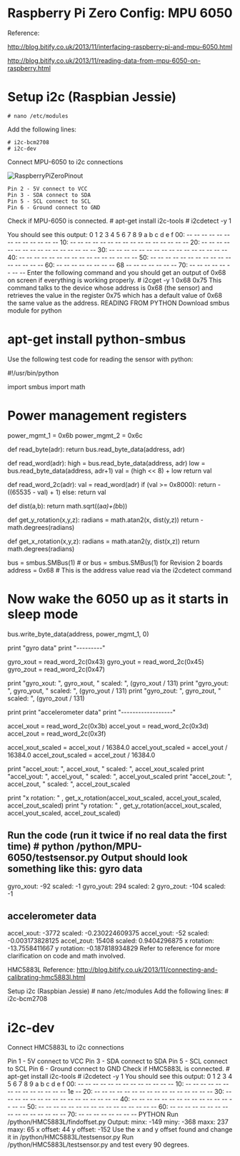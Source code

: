 # Raspberry Pi Zero Config: MPU 6050

Reference:

http://blog.bitify.co.uk/2013/11/interfacing-raspberry-pi-and-mpu-6050.html

http://blog.bitify.co.uk/2013/11/reading-data-from-mpu-6050-on-raspberry.html

# Setup i2c (Raspbian Jessie)
```
# nano /etc/modules
```
Add the following lines:

```
# i2c-bcm2708
# i2c-dev
```

Connect MPU-6050 to i2c connections

![RaspberryPiZeroPinout](https://elementztechblog.files.wordpress.com/2016/05/gpio.png?w=700)

```
Pin 2 - 5V connect to VCC
Pin 3 - SDA connect to SDA
Pin 5 - SCL connect to SCL
Pin 6 - Ground connect to GND
```

Check if MPU-6050 is connected.
	# apt-get install i2c-tools
	# i2cdetect -y 1


You should see this output:
     0  1  2  3  4  5  6  7  8  9  a  b  c  d  e  f
00:          -- -- -- -- -- -- -- -- -- -- -- -- --
10: -- -- -- -- -- -- -- -- -- -- -- -- -- -- -- --
20: -- -- -- -- -- -- -- -- -- -- -- -- -- -- -- --
30: -- -- -- -- -- -- -- -- -- -- -- -- -- -- -- --
40: -- -- -- -- -- -- -- -- -- -- -- -- -- -- -- --
50: -- -- -- -- -- -- -- -- -- -- -- -- -- -- -- --
60: -- -- -- -- -- -- -- -- 68 -- -- -- -- -- -- --
70: -- -- -- -- -- -- -- --
Enter the following command and you should get an output of 0x68 on screen if everything is working properly.
	# i2cget -y 1 0x68 0x75
This command talks to the device whose address is 0x68 (the sensor) and retrieves the value in the register 0x75 which has a default value of 0x68 the same value as the address.
READING FROM PYTHON
Download smbus module for python
# apt-get install python-smbus
Use the following test code for reading the sensor with python:

#!/usr/bin/python

import smbus
import math

# Power management registers
power_mgmt_1 = 0x6b
power_mgmt_2 = 0x6c

def read_byte(adr):
    return bus.read_byte_data(address, adr)

def read_word(adr):
    high = bus.read_byte_data(address, adr)
    low = bus.read_byte_data(address, adr+1)
    val = (high << 8) + low
    return val

def read_word_2c(adr):
    val = read_word(adr)
    if (val >= 0x8000):
        return -((65535 - val) + 1)
    else:
        return val

def dist(a,b):
    return math.sqrt((a*a)+(b*b))

def get_y_rotation(x,y,z):
    radians = math.atan2(x, dist(y,z))
    return -math.degrees(radians)

def get_x_rotation(x,y,z):
    radians = math.atan2(y, dist(x,z))
    return math.degrees(radians)

bus = smbus.SMBus(1) # or bus = smbus.SMBus(1) for Revision 2 boards
address = 0x68       # This is the address value read via the i2cdetect command

# Now wake the 6050 up as it starts in sleep mode
bus.write_byte_data(address, power_mgmt_1, 0)

print "gyro data"
print "---------"

gyro_xout = read_word_2c(0x43)
gyro_yout = read_word_2c(0x45)
gyro_zout = read_word_2c(0x47)

print "gyro_xout: ", gyro_xout, " scaled: ", (gyro_xout / 131)
print "gyro_yout: ", gyro_yout, " scaled: ", (gyro_yout / 131)
print "gyro_zout: ", gyro_zout, " scaled: ", (gyro_zout / 131)

print
print "accelerometer data"
print "------------------"

accel_xout = read_word_2c(0x3b)
accel_yout = read_word_2c(0x3d)
accel_zout = read_word_2c(0x3f)

accel_xout_scaled = accel_xout / 16384.0
accel_yout_scaled = accel_yout / 16384.0
accel_zout_scaled = accel_zout / 16384.0

print "accel_xout: ", accel_xout, " scaled: ", accel_xout_scaled
print "accel_yout: ", accel_yout, " scaled: ", accel_yout_scaled
print "accel_zout: ", accel_zout, " scaled: ", accel_zout_scaled

print "x rotation: " , get_x_rotation(accel_xout_scaled, accel_yout_scaled, accel_zout_scaled)
print "y rotation: " , get_y_rotation(accel_xout_scaled, accel_yout_scaled, accel_zout_scaled)

Run the code (run it twice if no real data the first time)
	# python /python/MPU-6050/testsensor.py
Output should look something like this:
gyro data
---------
gyro_xout:  -92  scaled:  -1
gyro_yout:  294  scaled:  2
gyro_zout:  -104 scaled:  -1

accelerometer data
------------------
accel_xout:  -3772  scaled:  -0.230224609375
accel_yout:  -52    scaled:  -0.003173828125
accel_zout:  15408  scaled:  0.9404296875
x rotation:  -13.7558411667
y rotation:  -0.187818934829
Refer to reference for more clarification on code and math involved.

HMC5883L
Reference: http://blog.bitify.co.uk/2013/11/connecting-and-calibrating-hmc5883l.html

Setup i2c (Raspbian Jessie)
	# nano /etc/modules
Add the following lines:
	# i2c-bcm2708
# i2c-dev
Connect HMC5883L to i2c connections

Pin 1 - 5V connect to VCC
Pin 3 - SDA connect to SDA
Pin 5 - SCL connect to SCL
Pin 6 - Ground connect to GND
Check if HMC5883L is connected.
	# apt-get install i2c-tools
	# i2cdetect -y 1
You should see this output:
     0  1  2  3  4  5  6  7  8  9  a  b  c  d  e  f
00:          -- -- -- -- -- -- -- -- -- -- -- -- --
10: -- -- -- -- -- -- -- -- -- -- -- -- -- -- 1e --
20: -- -- -- -- -- -- -- -- -- -- -- -- -- -- -- --
30: -- -- -- -- -- -- -- -- -- -- -- -- -- -- -- --
40: -- -- -- -- -- -- -- -- -- -- -- -- -- -- -- --
50: -- -- -- -- -- -- -- -- -- -- -- -- -- -- -- --
60: -- -- -- -- -- -- -- -- -- -- -- -- -- -- -- --
70: -- -- -- -- -- -- -- --
PYTHON
Run /python/HMC5883L/findoffset.py
Output:
		minx:  -149
miny:  -368
maxx:  237
maxy:  65
x offset:  44
y offset:  -152
Use the x and y offset found and change it in /python/HMC5883L/testsensor.py
Run /python/HMC5883L/testsensor.py and test every 90 degrees.
